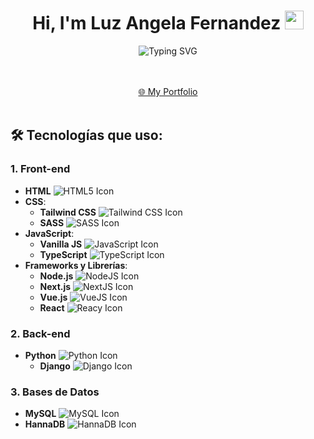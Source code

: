 <div align="center">
  <h1>
    Hi, I'm Luz Angela Fernandez 
    <img src="https://media.giphy.com/media/hvRJCLFzcasrR4ia7z/giphy.gif" width="30">
  </h1>
 
  <p>
    <img src="https://readme-typing-svg.demolab.com?font=Fira+Code&duration=4996&pause=1000&center=true&vCenter=true&lines=Full+Stack+Python+and+JS+Developer;Django+|+React+|+Express+|+NextJS;Always+learning+new+technologies" alt="Typing SVG" />
  </p>
  <br><br>
   <a href="https://portafolio-luzfernandez.netlify.app/" target="_blank">🌐 My Portfolio</a>
  <br><br>
</div>

## 🛠 Tecnologías que uso:

### 1. **Front-end**
- **HTML** ![HTML5 Icon](https://img.shields.io/badge/-HTML5-E34F26?logo=html5&logoColor=white)
- **CSS**:
  - **Tailwind CSS** ![Tailwind CSS Icon](https://img.shields.io/badge/-Tailwind_CSS-38B2AC?logo=tailwind-css&logoColor=white)
  - **SASS** ![SASS Icon](https://img.shields.io/badge/-SASS-CC6699?logo=sass&logoColor=white)
- **JavaScript**:
  - **Vanilla JS** ![JavaScript Icon](https://img.shields.io/badge/-JavaScript-F7DF1E?logo=javascript&logoColor=black)
  - **TypeScript** ![TypeScript Icon](https://img.shields.io/badge/-TypeScript-007ACC?logo=typescript&logoColor=white)
- **Frameworks y Librerías**:
  - **Node.js** ![NodeJS Icon](https://img.shields.io/badge/-Node.js-339933?logo=node.js&logoColor=white)
  - **Next.js** ![NextJS Icon](https://img.shields.io/badge/-Next.js-000000?logo=next.js&logoColor=white)
  - **Vue.js** ![VueJS Icon](https://img.shields.io/badge/-Vue.js-4FC08D?logo=vue.js&logoColor=white)
  - **React** ![Reacy Icon](https://img.shields.io/badge/-React.js-4FC08D?logo=react.js&logoColor=white)

### 2. **Back-end**
- **Python** ![Python Icon](https://img.shields.io/badge/-Python-3776AB?logo=python&logoColor=white)
  - **Django** ![Django Icon](https://img.shields.io/badge/-Django-092E20?logo=django&logoColor=white)

### 3. **Bases de Datos**
- **MySQL** ![MySQL Icon](https://img.shields.io/badge/-MySQL-4479A1?logo=mysql&logoColor=white)
- **HannaDB** ![HannaDB Icon](https://img.shields.io/badge/-HannaDB-0062cc?logo=database&logoColor=white)


<!--
**LuzfernandezG/LuzfernandezG** is a ✨ _special_ ✨ repository because its `README.md` (this file) appears on your GitHub profile.

Here are some ideas to get you started:

- 🔭 I’m currently working on ...
- 🌱 I’m currently learning ...
- 👯 I’m looking to collaborate on ...
- 🤔 I’m looking for help with ...
- 💬 Ask me about ...
- 📫 How to reach me: ...
- 😄 Pronouns: ...
- ⚡ Fun fact: ...
-->
